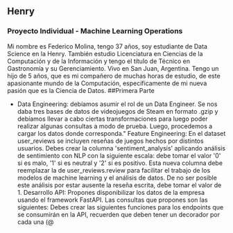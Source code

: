 ## Henry
### Proyecto Individual - Machine Learning Operations 
Mi nombre es Federico Molina, tengo 37 años, soy estudiante de Data Science en la Henry. También estudio Licenciatura en Ciencias de la Computación y de la Información y tengo el título de Técnico en Gastronomía y su Gerenciamiento. Vivo en San Juan, Argentina. Tengo un hijo de 5 años, que es mi compañero de muchas horas de estudio, de este apasionante mundo de la Computación, específicamente de mi nueva pasión que es la Ciencia de Datos.
##Primera Parte
- Data Engineering: debíamos asumir el rol de un Data Engineer. Se nos daba tres bases de datos de videojuegos de Steam en formato .gzip y debíamos llevar a cabo ciertas transformaciones para luego poder realizar algunas consultas a modo de prueba. Luego, procedemos a cargar los datos donde corresponda."
Feature Engineering: En el dataset user_reviews se incluyen reseñas de juegos hechos por distintos usuarios. Debes crear la columna 'sentiment_analysis' aplicando análisis de sentimiento con NLP con la siguiente escala: debe tomar el valor '0' si es malo, '1' si es neutral y '2' si es positivo. Esta nueva columna debe reemplazar la de user_reviews.review para facilitar el trabajo de los modelos de machine learning y el análisis de datos. De no ser posible este análisis por estar ausente la reseña escrita, debe tomar el valor de 1.
Desarrollo API: Propones disponibilizar los datos de la empresa usando el framework FastAPI. Las consultas que propones son las siguientes:
Debes crear las siguientes funciones para los endpoints que se consumirán en la API, recuerden que deben tener un decorador por cada una (@
